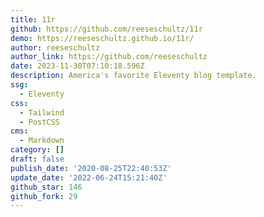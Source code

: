 ```yaml
---
title: 11r
github: https://github.com/reeseschultz/11r
demo: https://reeseschultz.github.io/11r/
author: reeseschultz
author_link: https://github.com/reeseschultz
date: 2023-11-30T07:10:18.596Z
description: America's favorite Eleventy blog template.
ssg:
  - Eleventy
css:
  - Tailwind
  - PostCSS
cms:
  - Markdown
category: []
draft: false
publish_date: '2020-08-25T22:40:53Z'
update_date: '2022-06-24T15:21:40Z'
github_star: 146
github_fork: 29
---
```

